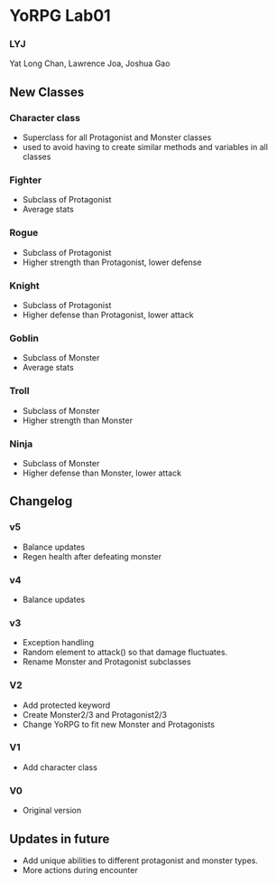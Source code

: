 # YoRPG Lab01
### LYJ
Yat Long Chan, Lawrence Joa, Joshua Gao

## New Classes

### Character class
* Superclass for all Protagonist and Monster classes
* used to avoid having to create similar methods and variables in all classes

### Fighter
* Subclass of Protagonist
* Average stats

### Rogue
* Subclass of Protagonist
* Higher strength than Protagonist, lower defense

### Knight
* Subclass of Protagonist
* Higher defense than Protagonist, lower attack

### Goblin
* Subclass of Monster
* Average stats

### Troll
* Subclass of Monster
* Higher strength than Monster

### Ninja
* Subclass of Monster
* Higher defense than Monster, lower attack

## Changelog

### v5
* Balance updates
* Regen health after defeating monster

### v4
* Balance updates

### v3
* Exception handling
* Random element to attack() so that damage fluctuates.
* Rename Monster and Protagonist subclasses

### V2
* Add protected keyword
* Create Monster2/3 and Protagonist2/3
* Change YoRPG to fit new Monster and Protagonists

### V1
* Add character class

### V0
* Original version

## Updates in future
* Add unique abilities to different protagonist and monster types.
* More actions during encounter
